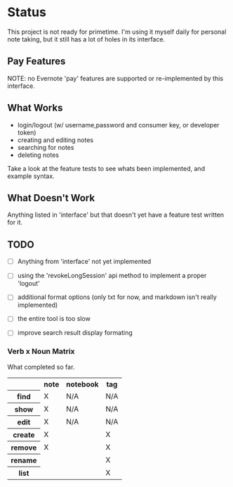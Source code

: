 Status
====

This project is not ready for primetime. I'm using it myself daily for personal note taking, but it still has a lot of holes in its interface.


Pay Features
----

NOTE: no Evernote 'pay' features are supported or re-implemented by this interface.



What Works
---

* login/logout (w/ username,password and consumer key, or developer token)
* creating and editing notes
* searching for notes
* deleting notes

Take a look at the feature tests to see whats been implemented, and example syntax.

What Doesn't Work
---

Anything listed in 'interface' but that doesn't yet have a feature test written for it.

TODO
---

* [ ] Anything from 'interface' not yet implemented
* [ ] using the 'revokeLongSession' api method to implement a proper 'logout'
* [ ] additional format options (only txt for now, and markdown isn't really implemented)
* [ ] the entire tool is too slow
* [ ] improve search result display formating


### Verb x Noun Matrix

What completed so far.

<table>

<tr><td></td>        <th>note</th>    <th>notebook</th> <th>tag</th> </tr>

<tr><th>find</th>    <td>X</td>       <td>N/A</td>      <td>N/A</td> </tr>
<tr><th>show</th>    <td>X</td>       <td>N/A</td>      <td>N/A</td> </tr>
<tr><th>edit</th>    <td>X</td>       <td>N/A</td>      <td>N/A</td> </tr>
<tr><th>create</th>  <td>X</td>       <td></td>         <td>X</td> </tr>
<tr><th>remove</th>  <td>X</td>       <td></td>         <td>X</td> </tr>
<tr><th>rename</th>  <td></td>        <td></td>         <td>X</td> </tr>
<tr><th>list</th>    <td></td>        <td></td>         <td>X</td> </tr>

</table>


